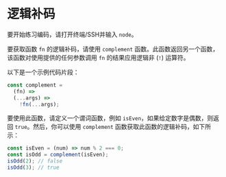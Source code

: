 # 逻辑补码

要开始练习编码，请打开终端/SSH并输入 `node`。

要获取函数 `fn` 的逻辑补码，请使用 `complement` 函数。此函数返回另一个函数，该函数对使用提供的任何参数调用 `fn` 的结果应用逻辑非 (`!`) 运算符。

以下是一个示例代码片段：

```js
const complement =
  (fn) =>
  (...args) =>
    !fn(...args);
```

要使用此函数，请定义一个谓词函数，例如 `isEven`，如果给定数字是偶数，则返回 `true`。然后，你可以使用 `complement` 函数获取此函数的逻辑补码，如下所示：

```js
const isEven = (num) => num % 2 === 0;
const isOdd = complement(isEven);
isOdd(2); // false
isOdd(3); // true
```
